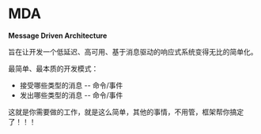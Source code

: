 # MDA
**Message Driven Architecture**

旨在让开发一个低延迟、高可用、基于消息驱动的响应式系统变得无比的简单化。

最简单、最本质的开发模式：
- 接受哪些类型的消息 -- 命令/事件
- 发出哪些类型的消息 -- 命令/事件

这就是你需要做的工作，就是这么简单，其他的事情，不用管，框架帮你搞定了！！！
